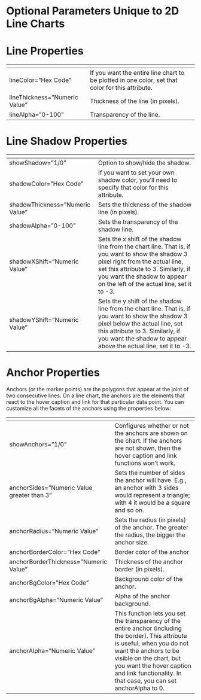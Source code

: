 # Optional Parameters Unique to 2D Line Charts

<PageHeader />

# Line Properties


| <!----> | <!----> |
| --- | --- |
| lineColor=”Hex Code”<br> | If you want the entire line chart to be plotted in one color, set that color for this attribute.<br> |
| lineThickness=”Numeric Value”<br> | Thickness of the line (in pixels).<br> |
| lineAlpha=”0-100”<br> | Transparency of the line.<br> |




# Line Shadow Properties


| <!----> | <!----> |
| --- | --- |
| showShadow=”1/0”<br> | Option to show/hide the shadow.<br> |
| shadowColor=”Hex Code”<br> | If you want to set your own shadow color, you’ll need to specify that color for this attribute.<br> |
| shadowThickness=”Numeric Value”<br> | Sets the thickness of the shadow line (in pixels).<br> |
| shadowAlpha=”0-100”<br> | Sets the transparency of the shadow line.<br> |
| shadowXShift=”Numeric Value”<br> | Sets the x shift of the shadow line from the chart line. That is, if you want to show the shadow 3 pixel right from the actual line, set this attribute to 3. Similarly, if you want the shadow to appear on the left of the actual line, set it to -3.<br> |
| shadowYShift=”Numeric Value”<br> | Sets the y shift of the shadow line from the chart line. That is, if you want to show the shadow 3 pixel below the actual line, set this attribute to 3. Similarly, if you want the shadow to appear above the actual line, set it to -3.<br> |




# Anchor Properties

Anchors (or the marker points) are the polygons that appear at the joint of two consecutive lines. On a line chart, the anchors are the elements that react to the hover caption and link for that particular data point. You can customize all the facets of the anchors using the properties below:


| <!----> | <!----> |
| --- | --- |
| showAnchors=”1/0”<br> | Configures whether or not the anchors are shown on the chart. If the anchors are not shown, then the hover caption and link functions won’t work.<br> |
| anchorSides=”Numeric Value greater than 3”<br> | Sets the number of sides the anchor will have. E.g., an anchor with 3 sides would represent a triangle; with 4 it would be a square and so on.<br> |
| anchorRadius=”Numeric Value”<br> | Sets the radius (in pixels) of the anchor. The greater the radius, the bigger the anchor size.<br> |
| anchorBorderColor=”Hex Code”<br> | Border color of the anchor<br> |
| anchorBorderThickness=”Numeric Value”<br> | Thickness of the anchor border (in pixels).<br> |
| anchorBgColor=”Hex Code”<br> | Background color of the anchor.<br> |
| anchorBgAlpha=”Numeric Value”<br> | Alpha of the anchor background.<br> |
| anchorAlpha=”Numeric Value”<br> | This function lets you set the transparency of the entire anchor (including the border). This attribute is useful, when you do not want the anchors to be visible on the chart, but you want the hover caption and link functionality. In that case, you can set anchorAlpha to 0.<br> |

<PageFooter />
